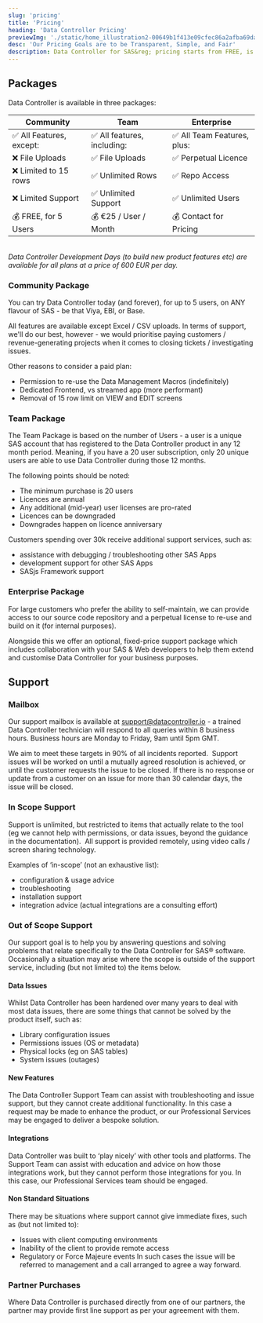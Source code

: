 ```yaml
---
slug: 'pricing'
title: 'Pricing'
heading: 'Data Controller Pricing'
previewImg: './static/home_illustration2-00649b1f413e09cfec86a2afba69dacc.png'
desc: 'Our Pricing Goals are to be Transparent, Simple, and Fair'
description: Data Controller for SAS&reg; pricing starts from FREE, is fully TRANSPARENT, and - at Enterprise Level - totally FLEXIBLE.
---
```


## Packages

Data Controller is available in three packages:

| Community | Team | Enterprise |
|---|---|---|
|✅ All Features, except: | ✅ All features, including: | ✅ All Team Features, plus:|
|❌ File Uploads | ✅ File Uploads | ✅ Perpetual Licence |
|❌ Limited to 15 rows| ✅ Unlimited Rows |✅ Repo Access |
|❌ Limited Support|✅ Unlimited Support| ✅ Unlimited Users|
|💰 FREE, for 5 Users|💰 €25 / User / Month | 💰 Contact for Pricing|

</br>
<i>Data Controller Development Days (to build new product features etc) are available for all plans at a price of 600 EUR per day.</i>


### Community Package

You can try Data Controller today (and forever), for up to 5 users, on ANY flavour of SAS - be that Viya, EBI, or Base.

All features are available except Excel / CSV uploads.  In terms of support, we'll do our best, however - we would prioritise paying customers / revenue-generating projects when it comes to closing tickets / investigating issues.

Other reasons to consider a paid plan:

* Permission to re-use the Data Management Macros (indefinitely)
* Dedicated Frontend, vs streamed app (more performant)
* Removal of 15 row limit on VIEW and EDIT screens

### Team Package

The Team Package is based on the number of Users - a user is a unique SAS account that has registered to the Data Controller product in any 12 month period. Meaning, if you have a 20 user subscription, only 20 unique users are able to use Data Controller during those 12 months.

The following points should be noted:

* The minimum purchase is 20 users
* Licences are annual
* Any additional (mid-year) user licenses are pro-rated
* Licences can be downgraded
* Downgrades happen on licence anniversary

Customers spending over 30k receive additional support services, such as:

* assistance with debugging / troubleshooting other SAS Apps
* development support for other SAS Apps
* SASjs Framework support


### Enterprise Package

For large customers who prefer the ability to self-maintain, we can provide access to our source code repository and a perpetual license to re-use and build on it (for internal purposes).

Alongside this we offer an optional, fixed-price support package which includes collaboration with your SAS & Web developers to help them extend and customise Data Controller for your business purposes.


## Support

### Mailbox

Our support mailbox is available at support@datacontroller.io - a trained Data Controller technician will respond to all queries within 8 business hours. Business hours are Monday to Friday, 9am until 5pm GMT. 

We aim to meet these targets in 90% of all incidents reported.  Support issues will be worked on until a mutually agreed resolution is achieved, or until the customer requests the issue to be closed. If there is no response or update from a customer on an issue for more than 30 calendar days, the issue will be closed.

### In Scope Support

Support is unlimited, but restricted to items that actually relate to the tool (eg we cannot help with permissions, or data issues, beyond the guidance in the documentation).  All support is provided remotely, using video calls / screen sharing technology. 

Examples of ‘in-scope’ (not an exhaustive list):

* configuration & usage advice
* troubleshooting
* installation support
* integration advice (actual integrations are a consulting effort)

### Out of Scope Support

Our support goal is to help you by answering questions and solving problems that relate specifically to the Data Controller for SAS® software. Occasionally a situation may arise where the scope is outside of the support service, including (but not limited to) the items below.

#### Data Issues

Whilst Data Controller has been hardened over many years to deal with most data issues, there are some things that cannot be solved by the product itself, such as:

- Library configuration issues
- Permissions issues (OS or metadata)
- Physical locks (eg on SAS tables)
- System issues (outages)

#### New Features

The Data Controller Support Team can assist with troubleshooting and issue support, but they cannot create additional functionality. In this case a request may be made to enhance the product, or our Professional Services may be engaged to deliver a bespoke solution.

#### Integrations

Data Controller was built to ‘play nicely’ with other tools and platforms. The Support Team can assist with education and advice on how those integrations work, but they cannot perform those integrations for you. In this case, our Professional Services team should be engaged.

#### Non Standard Situations

There may be situations where support cannot give immediate fixes, such as (but not limited to):

- Issues with client computing environments
- Inability of the client to provide remote access
- Regulatory or Force Majeure events In such cases the issue will be referred to management and a call arranged to agree a way forward.

### Partner Purchases

Where Data Controller is purchased directly from one of our partners, the partner may provide first line support as per your agreement with them.

